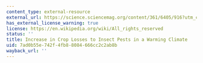 ```yaml
---
content_type: external-resource
external_url: https://science.sciencemag.org/content/361/6405/916?utm_campaign=toc_sci-mag_2018-08-30&et_rid=35093317&et_cid=2339801
has_external_license_warning: true
license: https://en.wikipedia.org/wiki/All_rights_reserved
status: ''
title: Increase in Crop Losses to Insect Pests in a Warming Climate
uid: 7ad0b55e-742f-4fb8-8084-666cc2c2ab8b
wayback_url: ''
---
```

